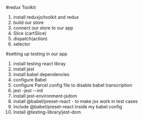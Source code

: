 #redux Toolkit

1. install reduxjs/toolkit and redux
2. build our store
3. connect our store to our app
4. Slice (cartSlice)
5. dispatch(action)
6. selector

#setting up testing in our app

1. install testing react libray
2. install jest
3. install babel dependencies
4. configure Babel
5. configure Parcel config file to disable babel transcription
6. jest -jest --init
7. install jest-environment-jsdom
8. install @babel/preset-react - to make jsx work in test cases
9. Include @babel/preset-react inside my babel config
10. Install @testing-library/jest-dom
